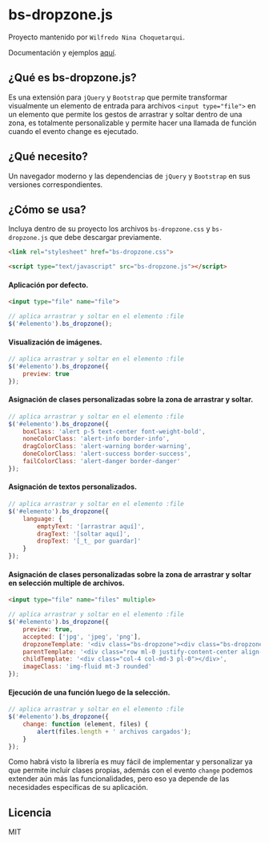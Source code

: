 bs-dropzone.js
==============

Proyecto mantenido por `Wilfredo Nina Choquetarqui`.

Documentación y ejemplos [aquí](https://wilnicho.github.io/bs-dropzone.js).

¿Qué es bs-dropzone.js?
-----------------------

Es una extensión para `jQuery` y `Bootstrap` que permite transformar visualmente un elemento de entrada para archivos `<input type="file">` en un elemento que permite los gestos de arrastrar y soltar dentro de una zona, es totalmente personalizable y permite hacer una llamada de función cuando el evento change es ejecutado.

¿Qué necesito?
--------------
Un navegador moderno y las dependencias de `jQuery` y `Bootstrap` en sus versiones correspondientes.

¿Cómo se usa?
-------------
Incluya dentro de su proyecto los archivos `bs-dropzone.css` y `bs-dropzone.js` que debe descargar previamente.

```html static
<link rel="stylesheet" href="bs-dropzone.css">
```
```html static
<script type="text/javascript" src="bs-dropzone.js"></script>
```

#### Aplicación por defecto.

```html static
<input type="file" name="file">
```
```js static
// aplica arrastrar y soltar en el elemento :file
$('#elemento').bs_dropzone();
```

#### Visualización de imágenes.

```js static
// aplica arrastrar y soltar en el elemento :file
$('#elemento').bs_dropzone({
    preview: true
});
```

#### Asignación de clases personalizadas sobre la zona de arrastrar y soltar.

```js static
// aplica arrastrar y soltar en el elemento :file
$('#elemento').bs_dropzone({
    boxClass: 'alert p-5 text-center font-weight-bold',
    noneColorClass: 'alert-info border-info',
    dragColorClass: 'alert-warning border-warning',
    doneColorClass: 'alert-success border-success',
    failColorClass: 'alert-danger border-danger'
});
```

#### Asignación de textos personalizados.

```js static
// aplica arrastrar y soltar en el elemento :file
$('#elemento').bs_dropzone({
    language: {
        emptyText: '[arrastrar aquí]',
        dragText: '[soltar aquí]',
        dropText: '[_t_ por guardar]'
    }
});
```

#### Asignación de clases personalizadas sobre la zona de arrastrar y soltar en selección multiple de archivos.

```html static
<input type="file" name="files" multiple>
```
```js static
// aplica arrastrar y soltar en el elemento :file
$('#elemento').bs_dropzone({
    preview: true,
    accepted: ['jpg', 'jpeg', 'png'],
    dropzoneTemplate: '<div class="bs-dropzone"><div class="bs-dropzone-area"></div><div class="bs-dropzone-message"></div><div class="bs-dropzone-preview mt-0"></div></div>',
    parentTemplate: '<div class="row ml-0 justify-content-center align-items-center"></div>',
    childTemplate: '<div class="col-4 col-md-3 pl-0"></div>',
    imageClass: 'img-fluid mt-3 rounded'
});
```

#### Ejecución de una función luego de la selección.

```js static
// aplica arrastrar y soltar en el elemento :file
$('#elemento').bs_dropzone({
    change: function (element, files) {
        alert(files.length + ' archivos cargados');
    }
});
```

Como habrá visto la librería es muy fácil de implementar y personalizar ya que permite incluir clases propias, además con el evento `change` podemos extender aún más las funcionalidades, pero eso ya depende de las necesidades específicas de su aplicación.

Licencia
--------
MIT
